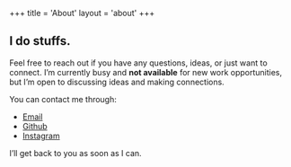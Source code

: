 +++
title = 'About'
layout = 'about'
+++

## I do stuffs.

Feel free to reach out if you have any questions, ideas, or just want to connect. I’m currently busy and **not available** for new work opportunities, but I’m open to discussing ideas and making connections.

You can contact me through:

- [Email](mailto:pradhana.odhy@gmail.com)
- [Github](https://github.com/odhyp)
- [Instagram](https://www.instagram.com/odhypradhana/)

I’ll get back to you as soon as I can.
